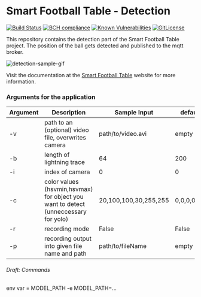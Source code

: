 # Smart Football Table - Detection

[![Build Status](https://travis-ci.com/smart-football-table/smart-football-table-detection.svg?branch=master)](https://travis-ci.com/smart-football-table/smart-football-table-detection)
[![BCH compliance](https://bettercodehub.com/edge/badge/smart-football-table/smart-football-table-detection?branch=master)](https://bettercodehub.com/)
[![Known Vulnerabilities](https://snyk.io/test/github/smart-football-table/smart-football-table-detection/badge.svg?targetFile=requirements.txt)](https://snyk.io/test/github/smart-football-table/smart-football-table-detection?targetFile=requirements.txt)
[![GitLicense](https://gitlicense.com/badge/smart-football-table/smart-football-table-detection)](https://gitlicense.com/license/smart-football-table/smart-football-table-detection)

This repository contains the detection part of the Smart Football Table project. The position of the ball gets detected and published to the mqtt broker.

![detection-sample-gif](https://github.com/smart-football-table/smart-football-table.github.io/blob/master/modules/smart-football-table-detection/detectionExampleGif.gif)

Visit the documentation at the [Smart Football Table](https://smart-football-table.github.io/services/ball-detection/) website for more information.

### Arguments for the application

| Argument | Description                                                                      | Sample Input          | default     |
|----------|----------------------------------------------------------------------------------|-----------------------|-------------|
| -v       | path to an (optional) video file, overwrites camera                              | path/to/video.avi     | empty       |
| -b       | length of lightning trace                                                        | 64                    | 200         |
| -i       | index of camera                                                                  | 0                     | 0           |
| -c       | color values (hsvmin,hsvmax) for object you want to detect (unneccessary for yolo) | 20,100,100,30,255,255 | 0,0,0,0,0,0 |
| -r       | recording mode                                                                   | False                 | False       |
| -p       | recording output into given file name and path                                   | path/to/fileName      | empty       |

###### Draft: Commands

env var = MODEL_PATH
-e MODEL_PATH=...
